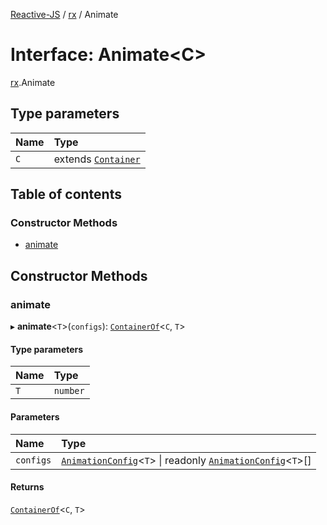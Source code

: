 [Reactive-JS](../README.md) / [rx](../modules/rx.md) / Animate

# Interface: Animate<C\>

[rx](../modules/rx.md).Animate

## Type parameters

| Name | Type |
| :------ | :------ |
| `C` | extends [`Container`](containers.Container.md) |

## Table of contents

### Constructor Methods

- [animate](rx.Animate.md#animate)

## Constructor Methods

### animate

▸ **animate**<`T`\>(`configs`): [`ContainerOf`](../modules/containers.md#containerof)<`C`, `T`\>

#### Type parameters

| Name | Type |
| :------ | :------ |
| `T` | `number` |

#### Parameters

| Name | Type |
| :------ | :------ |
| `configs` | [`AnimationConfig`](../modules/rx.md#animationconfig)<`T`\> \| readonly [`AnimationConfig`](../modules/rx.md#animationconfig)<`T`\>[] |

#### Returns

[`ContainerOf`](../modules/containers.md#containerof)<`C`, `T`\>
